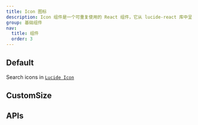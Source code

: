 ```yaml
---
title: Icon 图标
description: Icon 组件是一个可重复使用的 React 组件，它从 lucide-react 库中呈现一个 SVG 图标。
group: 基础组件
nav:
  title: 组件
  order: 3
---
```


## Default

Search icons in [`Lucide Icon`](https://lucide.dev/)

<code src="./demos/index.tsx" nopadding></code>

## CustomSize

<code src="./demos/CustomSize.tsx" nopadding></code>

## APIs

<API id='Icon'></API>
